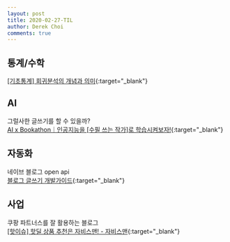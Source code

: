 ```yaml
---
layout: post
title: 2020-02-27-TIL
author: Derek Choi
comments: true
---
```


## 통계/수학
[\[기초통계\] 회귀분석의 개념과 의미](https://losskatsu.github.io/statistics/simple-regression/?fbclid=IwAR0DJlulqirFtuBT_xCTj36UPBwomvJt3ILUT28AzWen66LWhyG0c_p-iWk#){:target="_blank"}

## AI

그럴사한 글쓰기를 할 수 있을까?  
[AI x Bookathon｜인공지능을 \[수필 쓰는 작가\]로 학습시켜보자!](https://jeinalog.tistory.com/25){:target="_blank"}

## 자동화
네이브 블로그 open api  
[블로그 글쓰기 개발가이드](https://developers.naver.com/docs/blog/post/){:target="_blank"}

## 사업

쿠팡 파트너스를 잘 활용하는 블로그  
[\[핫이슈\] 핫딜 상품 추천은 자비스맨! - 자비스맨](http://javisman.com/){:target="_blank"}
